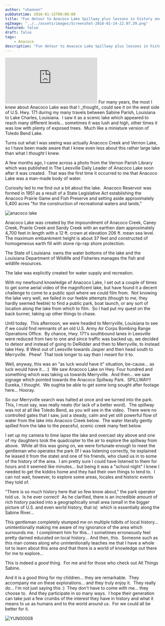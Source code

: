 ```yaml
---
author: "shannon"
pubDatetime: 2016-01-15T00:00:00
title: "Fun detour to Anacoco Lake Spillway plus lessons in history and challenges to explore more"
ogImage: "../../assets/images/Screenshot-2016-01-14-22.07.39.png"
featured: false
draft: false
tags: 
    - Anacoco
description: "Fun detour to Anacoco Lake Spillway plus lessons in history and challenges to explore more"
---
```


<iframe class="w-full aspect-video" src="https://www.youtube.com/embed/xKroodgeCW8" title="YouTube video player" frameborder="0" allow="accelerometer; autoplay; clipboard-write; encrypted-media; gyroscope; picture-in-picture; web-share" allowfullscreen></iframe>
For many years, the most I knew about Anacoco Lake was that I _thought_ could see it on the west side of U.S. Hwy. 171 during my many travels between Sabine Parish, Louisiana to Lake Charles, Louisiana.  I saw it as a scenic lake which appeared to reach many different levels... sometimes it was lush and high, other times it was low with plenty of exposed trees.  Much like a miniature version of Toledo Bend Lake.<!--more-->

Turns out what I was seeing was actually Anacoco Creek and Vernon Lake, so I have been made aware that I knew even less about this rather large lake than what I _thought_ I knew.

A few months ago, I came across a photo from the Vernon Parish Library which was published in The Leesville Daily Leader of Anacoco Lake soon after it was created.  That was the first time it occurred to me that Anacoco Lake was a man-made body of water.

Curiosity led to me find out a bit about the lake.  Anacoco Reservoir was formed in 1951 as a result of a State Legislative Act establishing the Anacoco Prairie Game and Fish Preserve and setting aside approximately 5,400 acres "for the construction of recreational waters and lands."

![anacoco lake](@assets/images/anacoco-lake.jpg)

Anacoco Lake was created by the impoundment of Anacoco Creek, Caney Creek, Prairie Creek and Sandy Creek with an earthen dam approximately 4,700 feet in length with a 12 ft. crown at elevation 206 ft. mean sea level.  The maximum embankment height is about 37 feet and constructed of homogeneous earth fill with stone rip-rap shore protection.

The State of Louisiana  owns the water bottoms of the lake and the Louisiana Department of Wildlife and Fisheries manages the fish and wildlife resources.

The lake was explicitly created for water supply and recreation.

With my newfound knowledge of Anacoco Lake, I set out a couple of times to get some aerial video of the magnificent lake, but have found it a decent challenge to come to a public spot where we could film from.  Not knowing the lake very well, we failed in our feeble attempts (though to me, they hardly seemed feeble) to find a public park, boat launch, or any sort of location along the lake from which to film.  So I had put my quest on the back burner, taking up other things to chase.

Until today.  This afternoon, we were headed to Merryville, Louisiana to see if we could find remnants of an old U.S. Army Air Corps Bombing Range Operations Office.  By chance, Hwy. 171's southbound lanes in Leesville were reduced from two to one and since traffic was backed up, we decided to deteor and instead of going to DeRidder and then to Merryville, to instead take Hwy. 8 West out of Leesville towards Jasper and then head south to Merryville.  Phew!  That took longer to say than I meant for it to.

Well, anyway, this was an "as luck would have it" situation, be-cause... as luck would have it... :)  We saw Anacoco Lake on Hwy. Four hundred and something which was taking us towards Merryville.  And then... we saw signage which pointed towards the Anacoco Spillway Park.  SPILLWAY!!  Eureka, I thought.  We oughta be able to get some long sought after footage here... Hooray.

So our Merryville search was halted at once and we turned into the park.  This, I must say, was really neato (for lack of a better word).  The spillway was not at all like Toledo Bend, as you will see in the video.  There were no controlled gates that I saw, just a steady, calm and yet still powerful flow of water from the lake into Anacoco Creek below.  The water literally gently spilled from the lake to the peaceful, scenic creek many feet below.

I set up my camera to time lapse the lake and overcast sky above and one of my daughters took the quadcopter to the air to explore the spillway from above.  While all this was going on, we were fortunate enough to meet the gentleman who operates the park (If I was listening correctly, he explained he leased it from the state) and one of his friends, who clued us in to some of the history of the area.  I am pretty sure I could have listened to them for hours and it seemed like minutes... but being it was a "school night" I knew I needed to get the kiddos home and they had their own things to tend to.  I can not wait, however, to explore some areas, locales and historic events they told of.

"There is so much history here that so few know about," the park operator told us.  Is he ever correct!  As he clarified, there is an incredible amount of rich history packed into a geographically small area (small in the bigger picture of U.S. and even world history, that is)  which is essentially along the Sabine River...

This gentleman completely stumped me on multiple tidbits of local history... unintentionally making me aware of my ignorance of the area which surrounds me.  I compliment him for this... I sometimes erroneously feel pretty darned educated on local history... And then, this.  Someone such as this man comes along who unintentionally teaches me that I have a whole lot to learn about this area _and_ that there is a world of knowledge out there for me to explore...

This is indeed a _good_ thing.  For me and for those who check out All Things Sabine.

And it is a good thing for my children... they are remarkable.  They accompany me on these explorations... and they truly enjoy it.  They really do... I'm not just saying this :)  They don't have to come with me... they choose to.  And they participate in so many ways.  I hope their generation can take just a few crumbs of the interest they have in history and what it means to us as humans and to the world around us.  For we could all be better for it.

![YUN00008](@assets/images/YUN00008spillway.jpg)